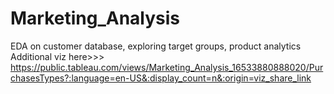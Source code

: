 # Marketing_Analysis

EDA on customer database, exploring target groups, product analytics
Additional viz here>>> https://public.tableau.com/views/Marketing_Analysis_16533880888020/PurchasesTypes?:language=en-US&:display_count=n&:origin=viz_share_link
